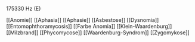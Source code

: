 175330 Hz (E)

[[Anomie]]
[[Aphasia]]
[[Aphasie]]
[[Asbestose]]
[[Dysnomia]]
[[Entomophthoramycosis]]
[[Farbe Anomia]]
[[Klein-Waardenburg]]
[[Milzbrand]]
[[Phycomycose]]
[[Waardenburg-Syndrom]]
[[Zygomykose]]
